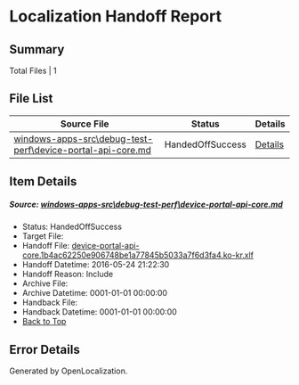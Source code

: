 # <a name='report-top'></a> Localization Handoff Report

## Summary
 Total Files | 1

## File List
 Source File | Status | Details 
 ----------- | ------ | ------- 
 [windows-apps-src\debug-test-perf\device-portal-api-core.md](https://github.com/Microsoft/windows-apps/blob/e7a6d4410f3eab398aadd87f52ecacc48ccd4305/windows-apps-src/debug-test-perf/device-portal-api-core.md) | HandedOffSuccess | [Details](#3b5180516c3dc0f9fa76b32809cdb643c8d0b0ed1911)

## Item Details
##### <a name='3b5180516c3dc0f9fa76b32809cdb643c8d0b0ed1911'></a> Source: [windows-apps-src\debug-test-perf\device-portal-api-core.md](https://github.com/Microsoft/windows-apps/blob/e7a6d4410f3eab398aadd87f52ecacc48ccd4305/windows-apps-src/debug-test-perf/device-portal-api-core.md)
* Status: HandedOffSuccess
* Target File: 
* Handoff File: [device-portal-api-core.1b4ac62250e906748be1a77845b5033a7f6d3fa4.ko-kr.xlf](https://github.com/Microsoft/WDG.handoff/blob/618ac73761580cab4e83a69e7e0885c7eea8d9c5/ol-handoff/Microsoft/windows-apps.ko-kr/master/device-portal-api-core.1b4ac62250e906748be1a77845b5033a7f6d3fa4.ko-kr.xlf)
* Handoff Datetime: 2016-05-24 21:22:30
* Handoff Reason: Include
* Archive File: 
* Archive Datetime: 0001-01-01 00:00:00
* Handback File: 
* Handback Datetime: 0001-01-01 00:00:00
* [Back to Top](#report-top)


## Error Details

Generated by OpenLocalization.
